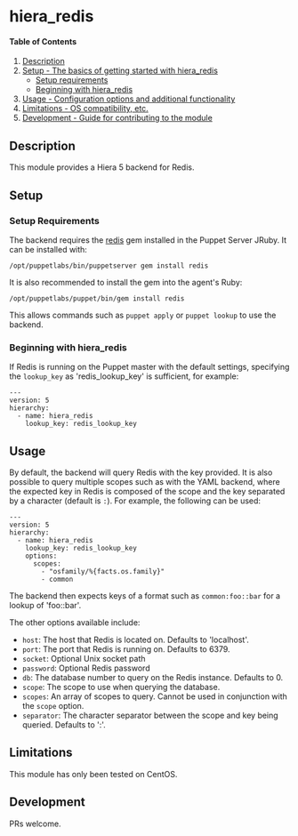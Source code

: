 # hiera_redis

#### Table of Contents

1. [Description](#description)
2. [Setup - The basics of getting started with hiera_redis](#setup)
    * [Setup requirements](#setup-requirements)
    * [Beginning with hiera_redis](#beginning-with-hiera_redis)
3. [Usage - Configuration options and additional functionality](#usage)
4. [Limitations - OS compatibility, etc.](#limitations)
5. [Development - Guide for contributing to the module](#development)

## Description

This module provides a Hiera 5 backend for Redis.

## Setup

### Setup Requirements

The backend requires the [redis](https://github.com/redis/redis-rb) gem installed in the Puppet Server JRuby.
It can be installed with:

    /opt/puppetlabs/bin/puppetserver gem install redis

It is also recommended to install the gem into the agent's Ruby:

    /opt/puppetlabs/puppet/bin/gem install redis

This allows commands such as `puppet apply` or `puppet lookup` to use the backend.

### Beginning with hiera_redis

If Redis is running on the Puppet master with the default settings, specifying the `lookup_key` as 'redis_lookup_key' is sufficient, for example:

    ---
    version: 5
    hierarchy:
      - name: hiera_redis
        lookup_key: redis_lookup_key

## Usage

By default, the backend will query Redis with the key provided.
It is also possible to query multiple scopes such as with the YAML backend, where the expected key in Redis is composed of the scope and the key separated by a character (default is `:`). For example, the following can be used:

    ---
    version: 5
    hierarchy:
      - name: hiera_redis
        lookup_key: redis_lookup_key
        options:
          scopes:
            - "osfamily/%{facts.os.family}"
            - common

The backend then expects keys of a format such as `common:foo::bar` for a lookup of 'foo::bar'.

The other options available include:

* `host`: The host that Redis is located on. Defaults to 'localhost'.
* `port`: The port that Redis is running on. Defaults to 6379.
* `socket`: Optional Unix socket path
* `password`: Optional Redis password
* `db`: The database number to query on the Redis instance. Defaults to 0.
* `scope`: The scope to use when querying the database.
* `scopes`: An array of scopes to query. Cannot be used in conjunction with the `scope` option.
* `separator`: The character separator between the scope and key being queried. Defaults to ':'.

## Limitations

This module has only been tested on CentOS.

## Development

PRs welcome.
